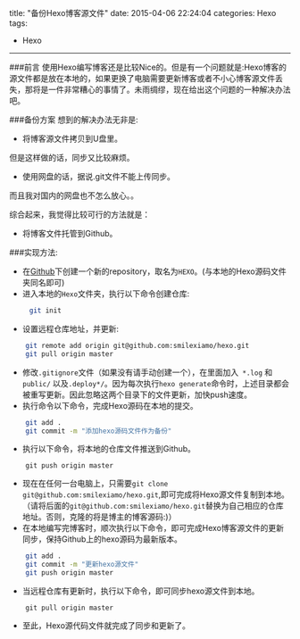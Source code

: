 title: "备份Hexo博客源文件"
date: 2015-04-06 22:24:04
categories: Hexo
tags:
 - Hexo

---

###前言
使用Hexo编写博客还是比较Nice的。但是有一个问题就是:Hexo博客的源文件都是放在本地的，如果更换了电脑需要更新博客或者不小心博客源文件丢失，那将是一件非常糟心的事情了。未雨绸缪，现在给出这个问题的一种解决办法吧。
<!-- more -->
###备份方案
想到的解决办法无非是:
 - 将博客源文件拷贝到U盘里。

但是这样做的话，同步又比较麻烦。
 - 使用网盘的话，据说.git文件不能上传同步。

而且我对国内的网盘也不怎么放心。。

综合起来，我觉得比较可行的方法就是：
 - 将博客文件托管到Github。

###实现方法:

  -  在[Github](http://github.com)下创建一个新的repository，取名为`HEXO`。(与本地的Hexo源码文件夹同名即可)
  -  进入本地的`Hexo`文件夹，执行以下命令创建仓库:

```bash
     git init
```
  -  设置远程仓库地址，并更新:

```bash
    git remote add origin git@github.com:smilexiamo/hexo.git
    git pull origin master
```
  -  修改`.gitignore`文件（如果没有请手动创建一个），在里面加入`
*.log` 和 `public/` 以及`.deploy*/`。因为每次执行`hexo generate`命令时，上述目录都会被重写更新。因此忽略这两个目录下的文件更新，加快push速度。
  -  执行命令以下命令，完成Hexo源码在本地的提交。

```bash
    git add .
    git commit -m "添加hexo源码文件作为备份"
```
  -  执行以下命令，将本地的仓库文件推送到Github。

```
    git push origin master
```
  -  现在在任何一台电脑上，只需要`git clone git@github.com:smilexiamo/hexo.git`,即可完成将Hexo源文件复制到本地。（请将后面的`git@github.com:smilexiamo/hexo.git`替换为自己相应的仓库地址。否则，克隆的将是博主的博客源码:)）
  -  在本地编写完博客时，顺次执行以下命令，即可完成Hexo博客源文件的更新同步，保持Github上的hexo源码为最新版本。
```bash
    git add .
    git commit -m "更新hexo源文件"
    git push origin master
```
  -  当远程仓库有更新时，执行以下命令，即可同步hexo源文件到本地。

```
    git pull origin master
```

  -  至此，Hexo源代码文件就完成了同步和更新了。